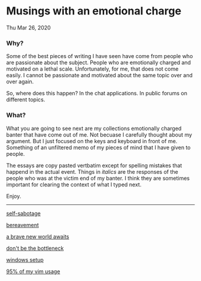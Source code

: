# Musings with an emotional charge
Thu Mar 26, 2020

### Why?

Some of the best pieces of writing I have seen have come from people who are passionate about the subject. People who are emotionally charged and motivated on a lethal scale. Unfortunately, for me, that does not come easily. I cannot be passionate and motivated about the same topic over and over again.

So, where does this happen? In the chat applications. In public forums on different topics.

### What?

What you are going to see next are my collections emotionally charged banter that have come out of me. Not becuase I carefully thought about my argument. But I just focused on the keys and keyboard in front of me. Something of an unfiltered memo of my pieces of mind that I have given to people.

The essays are copy pasted vertbatim except for spelling mistakes that happend in the actual event. Things in _italics_ are the responses of the people who was at the victim end of my banter. I think they are sometimes important for clearing the context of what I typed next.

Enjoy.

------

[self-sabotage](self-sabotage.md)

[bereavement](bereavement.md)

[a brave new world awaits](a-brave-new-world.md)

[don't be the bottleneck](bottleneck.md)

[windows setup](windows_setup.md)

[95% of my vim usage](vim-95.md)
